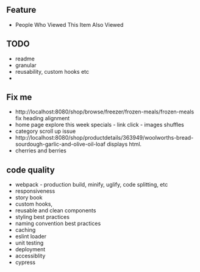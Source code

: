 ## Feature

- People Who Viewed This Item Also Viewed

## TODO

- readme
- granular
- reusability, custom hooks etc
-

## Fix me

- http://localhost:8080/shop/browse/freezer/frozen-meals/frozen-meals fix heading alignment
- home page explore this week specials - link click - images shuffles
- category scroll up issue
- http://localhost:8080/shop/productdetails/363949/woolworths-bread-sourdough-garlic-and-olive-oil-loaf displays html.
- cherries and berries

## code quality

- webpack - production build, minify, uglify, code splitting, etc
- responsiveness
- story book
- custom hooks,
- reusable and clean components
- styling best practices
- naming convention best practices
- caching
- eslint loader
- unit testing
- deployment
- accessiblity
- cypress
